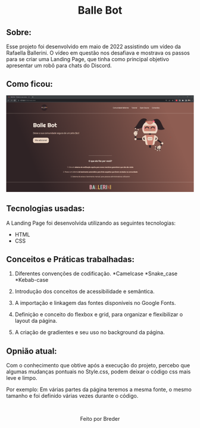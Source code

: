 <h1 align="center"> 
  Balle Bot 
</h1>

## Sobre:

Esse projeto foi desenvolvido em maio de 2022 assistindo um vídeo da Rafaella Ballerini.
O vídeo em questão nos desafiava e mostrava os passos para se criar uma Landing Page, que tinha como principal objetivo apresentar um robô para chats do Discord.

## Como ficou:
![Print da página](https://github.com/Cout098/Balle-Bot/blob/177cf271d8d389670cf0f6f79b2efc5ce3a7029e/Print-ballebot.png)

## Tecnologias usadas:

A Landing Page foi desenvolvida utilizando as seguintes tecnologias:

* HTML
* CSS

## Conceitos e Práticas trabalhadas:

1. Diferentes convenções de codificação.
  *Camelcase
  *Snake_case
  *Kebab-case
  
2. Introdução dos conceitos de acessibilidade e semântica.

3. A importação e linkagem das fontes disponíveis no Google Fonts.

4. Definição e conceito do flexbox e grid, para organizar e flexibilizar o layout da página.

5. A criação de gradientes e seu uso no background da página.

## Opnião atual:

Com o conhecimento que obtive após a execução do projeto, percebo que algumas mudanças pontuais no Style.css, podem deixar o código css mais leve e limpo.

Por exemplo:
Em várias partes da página teremos a mesma fonte, o mesmo tamanho e foi definido várias vezes durante o código.

<br/>
  <p align="center"> Feito por Breder <p>
